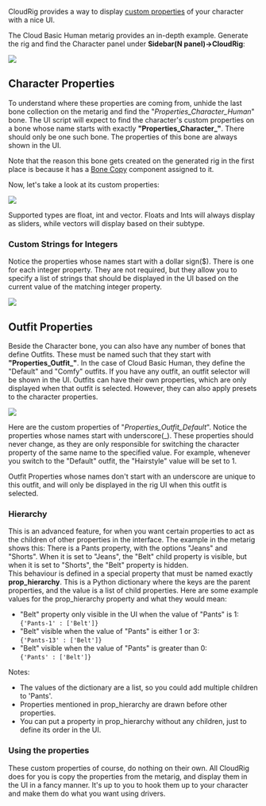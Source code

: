 CloudRig provides a way to display [custom properties](https://docs.blender.org/manual/en/latest/files/data_blocks.html#files-data-blocks-custom-properties) of your character with a nice UI.  

The Cloud Basic Human metarig provides an in-depth example. Generate the rig and find the Character panel under **Sidebar(N panel)->CloudRig**:  

![](/media/addons/cloudrig/custom_properties_01.png)  

## Character Properties

To understand where these properties are coming from, unhide the last bone collection on the metarig and find the "_Properties_Character_Human_" bone. The UI script will expect to find the character's custom properties on a bone whose name starts with exactly **"Properties_Character_"**. There should only be one such bone. The properties of this bone are always shown in the UI.  

Note that the reason this bone gets created on the generated rig in the first place is because it has a [Bone Copy](CloudRig-Types#bone-copy) component assigned to it.

Now, let's take a look at its custom properties:  

![](/media/addons/cloudrig/custom_properties_03.png)  

Supported types are float, int and vector. Floats and Ints will always display as sliders, while vectors will display based on their subtype.

### Custom Strings for Integers
Notice the properties whose names start with a dollar sign($). There is one for each integer property. They are not required, but they allow you to specify a list of strings that should be displayed in the UI based on the current value of the matching integer property.  

![](/media/addons/cloudrig/custom_properties_04.png)  

## Outfit Properties

Beside the Character bone, you can also have any number of bones that define Outfits. These must be named such that they start with **"Properties_Outfit_"**. In the case of Cloud Basic Human, they define the "Default" and "Comfy" outfits. 
If you have any outfit, an outfit selector will be shown in the UI. Outfits can have their own properties, which are only displayed when that outfit is selected. However, they can also apply presets to the character properties.

![](/media/addons/cloudrig/custom_properties_05.png)  

Here are the custom properties of "_Properties_Outfit_Default_". Notice the properties whose names start with underscore(_). These properties should never change, as they are only responsible for switching the character property of the same name to the specified value. For example, whenever you switch to the "Default" outfit, the "Hairstyle" value will be set to 1.

Outfit Properties whose names don't start with an underscore are unique to this outfit, and will only be displayed in the rig UI when this outfit is selected.

### Hierarchy
This is an advanced feature, for when you want certain properties to act as the children of other properties in the interface. The example in the metarig shows this: There is a Pants property, with the options "Jeans" and "Shorts". When it is set to "Jeans", the "Belt" child property is visible, but when it is set to "Shorts", the "Belt" property is hidden.  
This behaviour is defined in a special property that must be named exactly **prop_hierarchy**. This is a Python dictionary where the keys are the parent properties, and the value is a list of child properties.
Here are some example values for the prop_hierarchy property and what they would mean:  
- "Belt" property only visible in the UI when the value of "Pants" is 1:  
    `{'Pants-1' : ['Belt']}`  
- "Belt" visible when the value of "Pants" is either 1 or 3:  
    `{'Pants-13' : ['Belt']}`  
- "Belt" visible when the value of "Pants" is greater than 0:  
    `{'Pants' : ['Belt']}`  

Notes:
- The values of the dictionary are a list, so you could add multiple children to 'Pants'.
- Properties mentioned in prop_hierarchy are drawn before other properties.
- You can put a property in prop_hierarchy without any children, just to define its order in the UI.

### Using the properties
These custom properties of course, do nothing on their own. All CloudRig does for you is copy the properties from the metarig, and display them in the UI in a fancy manner. It's up to you to hook them up to your character and make them do what you want using drivers.